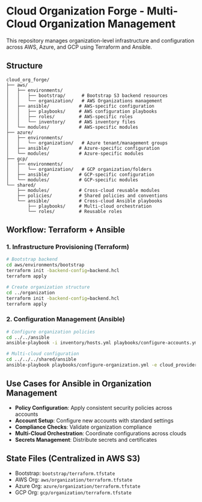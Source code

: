 # Cloud Organization Forge - Multi-Cloud Organization Management

This repository manages organization-level infrastructure and configuration across AWS, Azure, and GCP using Terraform and Ansible.

## Structure

```
cloud_org_forge/
├── aws/
│   ├── environments/
│   │   ├── bootstrap/      # Bootstrap S3 backend resources
│   │   └── organization/   # AWS Organizations management
│   ├── ansible/           # AWS-specific configuration
│   │   ├── playbooks/     # AWS configuration playbooks
│   │   ├── roles/         # AWS-specific roles
│   │   └── inventory/     # AWS inventory files
│   └── modules/           # AWS-specific modules
├── azure/
│   ├── environments/
│   │   └── organization/   # Azure tenant/management groups
│   ├── ansible/           # Azure-specific configuration
│   └── modules/           # Azure-specific modules
├── gcp/
│   ├── environments/
│   │   └── organization/   # GCP organization/folders
│   ├── ansible/           # GCP-specific configuration
│   └── modules/           # GCP-specific modules
└── shared/
    ├── modules/           # Cross-cloud reusable modules
    ├── policies/          # Shared policies and conventions
    └── ansible/           # Cross-cloud Ansible playbooks
        ├── playbooks/     # Multi-cloud orchestration
        └── roles/         # Reusable roles
```

## Workflow: Terraform + Ansible

### 1. Infrastructure Provisioning (Terraform)
```bash
# Bootstrap backend
cd aws/environments/bootstrap
terraform init -backend-config=backend.hcl
terraform apply

# Create organization structure
cd ../organization
terraform init -backend-config=backend.hcl
terraform apply
```

### 2. Configuration Management (Ansible)
```bash
# Configure organization policies
cd ../../ansible
ansible-playbook -i inventory/hosts.yml playbooks/configure-accounts.yml

# Multi-cloud configuration
cd ../../../shared/ansible
ansible-playbook playbooks/configure-organization.yml -e cloud_provider=aws
```

## Use Cases for Ansible in Organization Management

- **Policy Configuration**: Apply consistent security policies across accounts
- **Account Setup**: Configure new accounts with standard settings
- **Compliance Checks**: Validate organization compliance
- **Multi-Cloud Orchestration**: Coordinate configurations across clouds
- **Secrets Management**: Distribute secrets and certificates

## State Files (Centralized in AWS S3)

- Bootstrap: `bootstrap/terraform.tfstate`
- AWS Org: `aws/organization/terraform.tfstate`
- Azure Org: `azure/organization/terraform.tfstate`
- GCP Org: `gcp/organization/terraform.tfstate`